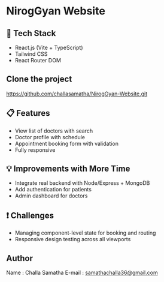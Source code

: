  # NirogGyan Website

## 🚀 Tech Stack

- React.js (Vite + TypeScript)
- Tailwind CSS
- React Router DOM

## Clone the project 
https://github.com/challasamatha/NirogGyan-Website.git

## 📋 Features

- View list of doctors with search
- Doctor profile with schedule
- Appointment booking form with validation
- Fully responsive

## 💡 Improvements with More Time

- Integrate real backend with Node/Express + MongoDB
- Add authentication for patients
- Admin dashboard for doctors

## ❗ Challenges

- Managing component-level state for booking and routing
- Responsive design testing across all viewports

## Author 
Name :  Challa Samatha 
E-mail : samathachalla36@gmail.com

